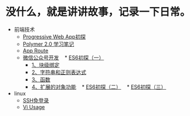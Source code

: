 # 没什么，就是讲讲故事，记录一下日常。
* 前端技术
    * [Progressive Web App初探](https://github.com/mrLeung/blogs/blob/master/%E5%89%8D%E7%AB%AF%E6%8A%80%E6%9C%AF/Progress%20Web%20App%20%E5%88%9D%E6%8E%A2.md)
    * [Polymer 2.0 学习笔记](https://github.com/mrLeung/blogs/blob/master/%E5%89%8D%E7%AB%AF%E6%8A%80%E6%9C%AF/Polymer2.0%20%E5%AD%A6%E4%B9%A0%E7%AC%94%E8%AE%B0.md)
    * [App Route](https://github.com/mrLeung/blogs/blob/master/%E5%89%8D%E7%AB%AF%E6%8A%80%E6%9C%AF/App%20Route.md)
    * [微信公众号开发](https://github.com/mrLeung/blogs/blob/master/%E5%89%8D%E7%AB%AF%E6%8A%80%E6%9C%AF/%E5%BE%AE%E4%BF%A1%E5%85%AC%E4%BC%97%E5%8F%B7%E5%BC%80%E5%8F%91.md)
    * [ES6初探（一）](https://github.com/mrLeung/blogs/blob/master/%E5%89%8D%E7%AB%AF%E6%8A%80%E6%9C%AF/ES6%E5%88%9D%E6%8E%A2%EF%BC%88%E4%B8%80%EF%BC%89.md)
      - [1、块级绑定](https://github.com/mrLeung/blogs/blob/master/%E5%89%8D%E7%AB%AF%E6%8A%80%E6%9C%AF/ES6%E5%88%9D%E6%8E%A2%EF%BC%88%E4%B8%80%EF%BC%89.md#1块级绑定)
      - [2、字符串和正则表达式](https://github.com/mrLeung/blogs/blob/master/%E5%89%8D%E7%AB%AF%E6%8A%80%E6%9C%AF/ES6%E5%88%9D%E6%8E%A2%EF%BC%88%E4%B8%80%EF%BC%89.md#2字符串和正则表达式)
      - [3、函数](https://github.com/mrLeung/blogs/blob/master/%E5%89%8D%E7%AB%AF%E6%8A%80%E6%9C%AF/ES6%E5%88%9D%E6%8E%A2%EF%BC%88%E4%B8%80%EF%BC%89.md#3函数)
      - [4、扩展的对象功能](https://github.com/mrLeung/blogs/blob/master/%E5%89%8D%E7%AB%AF%E6%8A%80%E6%9C%AF/ES6%E5%88%9D%E6%8E%A2%EF%BC%88%E4%B8%80%EF%BC%89.md#4扩展的对象功能)
    * [ES6初探（二）](https://github.com/mrLeung/blogs/blob/master/%E5%89%8D%E7%AB%AF%E6%8A%80%E6%9C%AF/ES6%E5%88%9D%E6%8E%A2%EF%BC%88%E4%BA%8C%EF%BC%89.md)
    * [ES6初探（三）](https://github.com/mrLeung/blogs/blob/master/%E5%89%8D%E7%AB%AF%E6%8A%80%E6%9C%AF/ES6%E5%88%9D%E6%8E%A2%EF%BC%88%E4%B8%89%EF%BC%89.md)
* linux
    * [SSH免登录](https://github.com/mrLeung/blogs/blob/master/linux/SSH%E5%85%8D%E7%99%BB%E5%BD%95.md)
    * [Vi Usage](https://github.com/mrLeung/blogs/blob/master/linux/Vi%20Usage.md)
